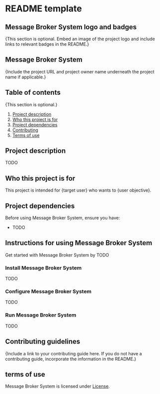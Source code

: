 # README template

## Message Broker System logo and badges

{This section is optional. Embed an image of the project logo and include links to relevant badges in the README.}

## Message Broker System

{Include the project URL and project owner name underneath the project name if applicable.}

## Table of contents

{This section is optional.}

1. [Project description](#project-description)
2. [Who this project is for](#who-this-project-is-for)
3. [Project dependencies](#project-dependecies)
4. [Contributing](#contributing)
5. [Terms of use](#terms-of-use)

## Project description

TODO

## Who this project is for

This project is intended for {target user} who wants to {user objective}.

## Project dependencies

Before using Message Broker System, ensure you have:

* TODO

## Instructions for using Message Broker System

Get started with Message Broker System by TODO

### Install Message Broker System

TODO

### Configure Message Broker System

TODO

### Run Message Broker System

TODO

## Contributing guidelines

{Include a link to your contributing guide here. If you do not have a contributing guide, incorporate the information in the README.}

## terms of use

Message Broker System is licensed under [License](./LICENSE).

